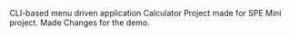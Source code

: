 CLI-based menu driven application Calculator Project made for SPE Mini project. Made Changes for the demo.